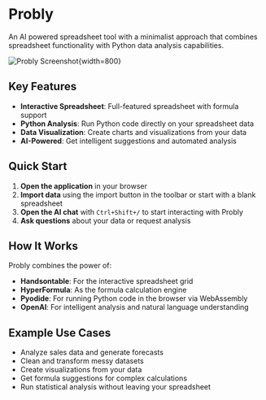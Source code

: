 # Probly

An AI powered spreadsheet tool with a minimalist approach that combines spreadsheet functionality with Python data analysis capabilities.

![Probly Screenshot](../assets/images/probly-screenshot.png){width=800}


## Key Features

- **Interactive Spreadsheet**: Full-featured spreadsheet with formula support
- **Python Analysis**: Run Python code directly on your spreadsheet data
- **Data Visualization**: Create charts and visualizations from your data
- **AI-Powered**: Get intelligent suggestions and automated analysis

## Quick Start

1. **Open the application** in your browser
2. **Import data** using the import button in the toolbar or start with a blank spreadsheet
3. **Open the AI chat** with `Ctrl+Shift+/` to start interacting with Probly
4. **Ask questions** about your data or request analysis

## How It Works

Probly combines the power of:

- **Handsontable**: For the interactive spreadsheet grid
- **HyperFormula**: As the formula calculation engine
- **Pyodide**: For running Python code in the browser via WebAssembly
- **OpenAI**: For intelligent analysis and natural language understanding

## Example Use Cases

- Analyze sales data and generate forecasts
- Clean and transform messy datasets
- Create visualizations from your data
- Get formula suggestions for complex calculations
- Run statistical analysis without leaving your spreadsheet
